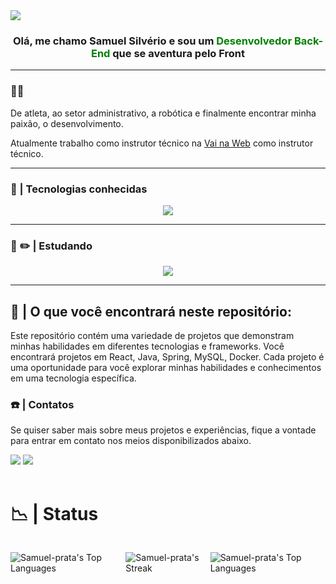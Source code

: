 
<div>
  <img src='https://i.imgur.com/JeYUg7I.png' />
</div>


<div align='center'>
  <h3>Olá, me chamo Samuel Silvério e sou um <span style='color:green'>Desenvolvedor Back-End</span> que se aventura pelo Front</h3>
</div>

--- 
### 👨‍💼 

De atleta, ao setor administrativo, a robótica e finalmente encontrar minha paixão, o desenvolvimento.

Atualmente trabalho como instrutor técnico na [Vai na Web](https://vainaweb.com.br/) como instrutor técnico.

---

### 🌟 | Tecnologias conhecidas

<div>


<p align="center">
  <a href="https://skillicons.dev">
    <img src="https://skillicons.dev/icons?i=java,spring,mysql,docker,javascript,html,css,react,eclipse,ubuntu,windows,vscode" />
  </a>
</p>
</div>

---

### 📔 ✏️ | Estudando

<div>
<p align="center">
  <a href="https://skillicons.dev">
    <img src="https://skillicons.dev/icons?i=python,django,flask,mongodb," />
  </a>
</p>
</div>



---

## 💭 | O que você encontrará neste repositório: <br>

Este repositório contém uma variedade de projetos que demonstram minhas habilidades em diferentes tecnologias e frameworks. Você encontrará projetos em React, Java, Spring, MySQL, Docker. Cada projeto é uma oportunidade para você explorar minhas habilidades e conhecimentos em uma tecnologia específica.



### ☎️ | Contatos <br>

Se quiser saber mais sobre meus projetos e experiências, fique a vontade para entrar em contato nos meios disponibilizados abaixo.

<div> 
  <a href = "mailto: samuel.silverio001@gmail.com"><img src="https://img.shields.io/badge/-Gmail-%23333?style=for-the-badge&logo=gmail&logoColor=white" target="_blank"></a>
  <a href="https://www.linkedin.com/in/samuel-silveriom/" target="_blank"><img src="https://img.shields.io/badge/-LinkedIn-%230077B5?style=for-the-badge&logo=linkedin&logoColor=white" target="_blank"></a> 
  
</div>


<br>

# 📉 |  Status

<div style="display:flex; justify-content:space-around; align-items:center; width:100%">

![Samuel-prata's Top Languages](https://github-readme-stats.vercel.app/api/top-langs/?username=Samuel-prata&theme=dracula&show_icons=true&hide_border=true&layout=compact)

![Samuel-prata's Streak](https://github-readme-streak-stats.herokuapp.com/?user=Samuel-prata&theme=dracula&hide_border=true)

![Samuel-prata's Top Languages](https://github-readme-stats.vercel.app/api/top-langs/?username=Samuel-prata&theme=dracula&show_icons=true&hide_border=true&layout=compact)

</div>
